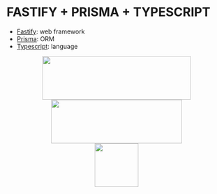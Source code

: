# FASTIFY + PRISMA + TYPESCRIPT
- [Fastify](https://www.fastify.io): web framework
- [Prisma](https://www.prisma.io/): ORM
- [Typescript](https://www.typescriptlang.org/): language

<p align="center">
<img src="https://www.fastify.io/images/fastify-logo-menu.d13f8da7a965c800.png" width="340" height="100"> <br>
<img src="https://cdn.cdnlogo.com/logos/p/25/prisma.svg" width="300" height="100"> <br>
<img src="https://upload.wikimedia.org/wikipedia/commons/thumb/4/4c/Typescript_logo_2020.svg/1200px-Typescript_logo_2020.svg.png" width="100" height="100">
</p>